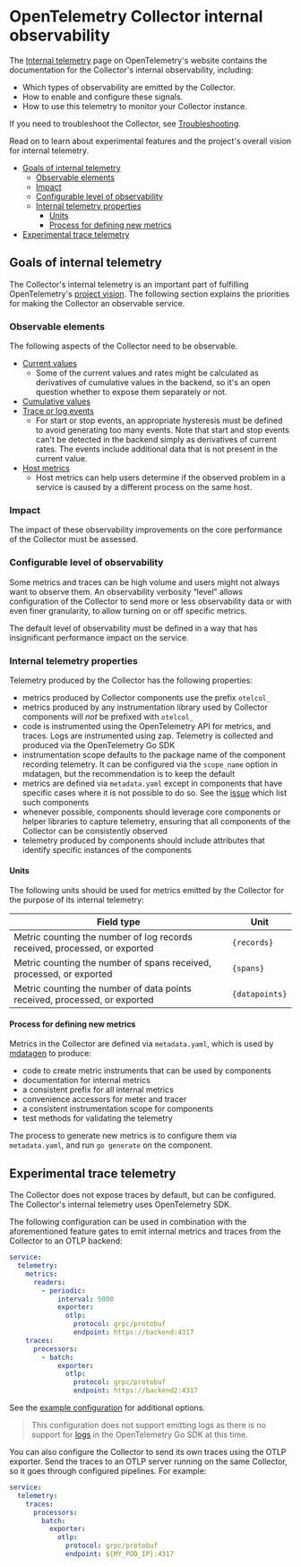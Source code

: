 # OpenTelemetry Collector internal observability

The [Internal telemetry] page on OpenTelemetry's website contains the
documentation for the Collector's internal observability, including:

- Which types of observability are emitted by the Collector.
- How to enable and configure these signals.
- How to use this telemetry to monitor your Collector instance.

If you need to troubleshoot the Collector, see [Troubleshooting].

Read on to learn about experimental features and the project's overall vision
for internal telemetry.

<!-- toc -->

- [Goals of internal telemetry](#goals-of-internal-telemetry)
  * [Observable elements](#observable-elements)
  * [Impact](#impact)
  * [Configurable level of observability](#configurable-level-of-observability)
  * [Internal telemetry properties](#internal-telemetry-properties)
    + [Units](#units)
    + [Process for defining new metrics](#process-for-defining-new-metrics)
- [Experimental trace telemetry](#experimental-trace-telemetry)

<!-- tocstop -->

## Goals of internal telemetry

The Collector's internal telemetry is an important part of fulfilling
OpenTelemetry's [project vision](vision.md). The following section explains the
priorities for making the Collector an observable service.

### Observable elements

The following aspects of the Collector need to be observable.

- [Current values]
  - Some of the current values and rates might be calculated as derivatives of
    cumulative values in the backend, so it's an open question whether to expose
    them separately or not.
- [Cumulative values]
- [Trace or log events]
  - For start or stop events, an appropriate hysteresis must be defined to avoid
    generating too many events. Note that start and stop events can't be
    detected in the backend simply as derivatives of current rates. The events
    include additional data that is not present in the current value.
- [Host metrics]
  - Host metrics can help users determine if the observed problem in a service
    is caused by a different process on the same host.

### Impact

The impact of these observability improvements on the core performance of the
Collector must be assessed.

### Configurable level of observability

Some metrics and traces can be high volume and users might not always want to
observe them. An observability verbosity “level” allows configuration of the
Collector to send more or less observability data or with even finer
granularity, to allow turning on or off specific metrics.

The default level of observability must be defined in a way that has
insignificant performance impact on the service.

### Internal telemetry properties

Telemetry produced by the Collector has the following properties:

- metrics produced by Collector components use the prefix `otelcol_`
- metrics produced by any instrumentation library used by Collector components will *not* be prefixed with `otelcol_`
- code is instrumented using the OpenTelemetry API for metrics, and traces. Logs are instrumented using zap. Telemetry is collected and produced via the OpenTelemetry Go SDK
- instrumentation scope defaults to the package name of the component recording telemetry. It can be configured
  via the `scope_name` option in mdatagen, but the recommendation is to keep the default
- metrics are defined via `metadata.yaml` except in components that have specific cases where
  it is not possible to do so. See the [issue](https://github.com/open-telemetry/opentelemetry-collector-contrib/issues/33523)
  which list such components
- whenever possible, components should leverage core components or helper libraries to capture
  telemetry, ensuring that all components of the Collector can be consistently observed
- telemetry produced by components should include attributes that identify specific instances
  of the components

#### Units

The following units should be used for metrics emitted by the Collector
for the purpose of its internal telemetry:

| Field type                                                                 | Unit           |
| -------------------------------------------------------------------------- | -------------- |
| Metric counting the number of log records received, processed, or exported | `{records}`    |
| Metric counting the number of spans received, processed, or exported       | `{spans}`      |
| Metric counting the number of data points received, processed, or exported | `{datapoints}` |

#### Process for defining new metrics

Metrics in the Collector are defined via `metadata.yaml`, which is used by [mdatagen] to
produce:

- code to create metric instruments that can be used by components
- documentation for internal metrics
- a consistent prefix for all internal metrics
- convenience accessors for meter and tracer
- a consistent instrumentation scope for components
- test methods for validating the telemetry

The process to generate new metrics is to configure them via
`metadata.yaml`, and run `go generate` on the component.

## Experimental trace telemetry

The Collector does not expose traces by default, but can be configured.
The Collector's internal telemetry uses OpenTelemetry SDK.

The following configuration can be used in combination with the aforementioned
feature gates to emit internal metrics and traces from the Collector to an OTLP
backend:

```yaml
service:
  telemetry:
    metrics:
      readers:
        - periodic:
            interval: 5000
            exporter:
              otlp:
                protocol: grpc/protobuf
                endpoint: https://backend:4317
    traces:
      processors:
        - batch:
            exporter:
              otlp:
                protocol: grpc/protobuf
                endpoint: https://backend2:4317
```

See the [example configuration][kitchen-sink] for additional options.

> This configuration does not support emitting logs as there is no support for
> [logs] in the OpenTelemetry Go SDK at this time.

You can also configure the Collector to send its own traces using the OTLP
exporter. Send the traces to an OTLP server running on the same Collector, so it
goes through configured pipelines. For example:

```yaml
service:
  telemetry:
    traces:
      processors:
        batch:
          exporter:
            otlp:
              protocol: grpc/protobuf
              endpoint: ${MY_POD_IP}:4317
```

[Internal telemetry]:
  https://opentelemetry.io/docs/collector/internal-telemetry/
[Troubleshooting]: https://opentelemetry.io/docs/collector/troubleshooting/
[issue7532]:
  https://github.com/open-telemetry/opentelemetry-collector/issues/7532
[issue7454]:
  https://github.com/open-telemetry/opentelemetry-collector/issues/7454
[logs]: https://github.com/open-telemetry/opentelemetry-go/issues/3827
[OpenTelemetry Configuration]:
  https://github.com/open-telemetry/opentelemetry-configuration
[kitchen-sink]:
  https://github.com/open-telemetry/opentelemetry-configuration/blob/main/examples/kitchen-sink.yaml
[Current values]:
  https://opentelemetry.io/docs/collector/internal-telemetry/#summary-of-values-observable-with-internal-metrics
[Cumulative values]:
  https://opentelemetry.io/docs/collector/internal-telemetry/#summary-of-values-observable-with-internal-metrics
[Trace or log events]:
  https://opentelemetry.io/docs/collector/internal-telemetry/#events-observable-with-internal-logs
[Host metrics]:
  https://opentelemetry.io/docs/collector/internal-telemetry/#lists-of-internal-metrics
[mdatagen]:
  https://github.com/open-telemetry/opentelemetry-collector/tree/main/cmd/mdatagen
